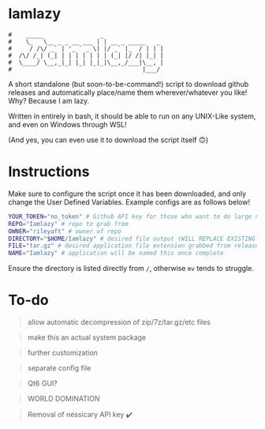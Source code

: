 # Iamlazy
```
#    _____                _
#    \_   \__ _ _ __ ___ | | __ _ _____   _
#     / /\/ _` | '_ ` _ \| |/ _` |_  / | | |
#  /\/ /_| (_| | | | | | | | (_| |/ /| |_| |
#  \____/ \__,_|_| |_| |_|_|\__,_/___|\__, |
#                                     |___/
```
A short standalone (but soon-to-be-command!) script to download github releases and automatically place/name them wherever/whatever you like! Why? Because I am lazy.

Written in entirely in bash, it should be able to run on any UNIX-Like system, and even on Windows through WSL!

(And yes, you can even use it to download the script itself 🙃)

# Instructions
Make sure to configure the script once it has been downloaded, and only change the User Defined Variables.
Example configs are as follows below!
```bash
YOUR_TOKEN="no_token" # Github API key for those who want to do large numbers of requests. Leave blank/untouched unless you need to download 60 files/min
REPO="Iamlazy" # repo to grab from
OWNER="rileyaft" # owner of repo
DIRECTORY="$HOME/Iamlazy" # desired file output (WILL REPLACE EXISTING FILE IF PRESENT)
FILE="tar.gz" # desired application file extension grabbed from releases, ie "7z"
NAME="Iamlazy" # application will be named this once complete
```
Ensure the directory is listed directly from ```/```, otherwise ```mv``` tends to struggle.

# To-do
> allow automatic decompression of zip/7z/tar.gz/etc files

> make this an actual system package

> further customization

> separate config file

> Qt6 GUI?

> WORLD DOMINATION

> Removal of nessicary API key ✔️
